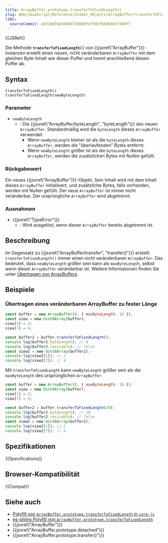 ```yaml
---
title: ArrayBuffer.prototype.transferToFixedLength()
slug: Web/JavaScript/Reference/Global_Objects/ArrayBuffer/transferToFixedLength
l10n:
  sourceCommit: e8320dfbed49d37589d0fe759ef6506885f340f7
---
```


{{JSRef}}

Die Methode **`transferToFixedLength()`** von {{jsxref("ArrayBuffer")}}-Instanzen erstellt einen neuen, nicht veränderbaren `ArrayBuffer` mit dem gleichen Byte-Inhalt wie dieser Puffer und trennt anschließend diesen Puffer ab.

## Syntax

```js-nolint
transferToFixedLength()
transferToFixedLength(newByteLength)
```

### Parameter

- `newByteLength`
  - : Die {{jsxref("ArrayBuffer/byteLength", "byteLength")}} des neuen `ArrayBuffer`. Standardmäßig wird die `byteLength` dieses `ArrayBuffer` verwendet.
    - Wenn `newByteLength` kleiner ist als die `byteLength` dieses `ArrayBuffer`, werden die "überlaufenden" Bytes entfernt.
    - Wenn `newByteLength` größer ist als die `byteLength` dieses `ArrayBuffer`, werden die zusätzlichen Bytes mit Nullen gefüllt.

### Rückgabewert

Ein neues {{jsxref("ArrayBuffer")}}-Objekt. Sein Inhalt wird mit dem Inhalt dieses `ArrayBuffer` initialisiert, und zusätzliche Bytes, falls vorhanden, werden mit Nullen gefüllt. Der neue `ArrayBuffer` ist immer nicht veränderbar. Der ursprüngliche `ArrayBuffer` wird abgetrennt.

### Ausnahmen

- {{jsxref("TypeError")}}
  - : Wird ausgelöst, wenn dieser `ArrayBuffer` bereits abgetrennt ist.

## Beschreibung

Im Gegensatz zu {{jsxref("ArrayBuffer/transfer", "transfer()")}} erstellt `transferToFixedLength()` immer einen nicht veränderbaren `ArrayBuffer`. Das bedeutet, dass `newByteLength` größer sein kann als `maxByteLength`, selbst wenn dieser `ArrayBuffer` veränderbar ist. Weitere Informationen finden Sie unter [Übertragen von ArrayBuffers](/de/docs/Web/JavaScript/Reference/Global_Objects/ArrayBuffer#transferring_arraybuffers).

## Beispiele

### Übertragen eines veränderbaren ArrayBuffer zu fester Länge

```js
const buffer = new ArrayBuffer(8, { maxByteLength: 16 });
const view = new Uint8Array(buffer);
view[1] = 2;
view[7] = 4;

const buffer2 = buffer.transferToFixedLength();
console.log(buffer2.byteLength); // 8
console.log(buffer2.resizable); // false
const view2 = new Uint8Array(buffer2);
console.log(view2[1]); // 2
console.log(view2[7]); // 4
```

Mit `transferToFixedLength` kann `newByteLength` größer sein als die `maxByteLength` des ursprünglichen `ArrayBuffer`.

```js
const buffer = new ArrayBuffer(8, { maxByteLength: 16 });
const view = new Uint8Array(buffer);
view[1] = 2;
view[7] = 4;

const buffer2 = buffer.transferToFixedLength(20);
console.log(buffer2.byteLength); // 20
console.log(buffer2.resizable); // false
const view2 = new Uint8Array(buffer2);
console.log(view2[1]); // 2
console.log(view2[7]); // 4
```

## Spezifikationen

{{Specifications}}

## Browser-Kompatibilität

{{Compat}}

## Siehe auch

- [Polyfill von `ArrayBuffer.prototype.transferToFixedLength` in `core-js`](https://github.com/zloirock/core-js#arraybufferprototypetransfer-and-friends)
- [es-shims Polyfill von `ArrayBuffer.prototype.transferToFixedLength`](https://www.npmjs.com/package/arraybuffer.prototype.transfertofixedlength)
- {{jsxref("ArrayBuffer")}}
- {{jsxref("ArrayBuffer.prototype.detached")}}
- {{jsxref("ArrayBuffer.prototype.transfer()")}}

